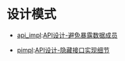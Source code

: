 # 设计模式
+ [api_impl](./api_impl):[API设计-避免暴露数据成员](http://www.yanbinghu.com/2020/11/07/61329.html)

+ [pimpl](./pimpl):[API设计-隐藏接口实现细节](https://www.yanbinghu.com/2020/11/06/3161.html)
